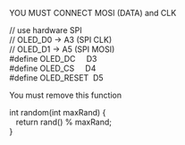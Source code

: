YOU MUST CONNECT MOSI (DATA) and CLK  
  
// use hardware SPI  
// OLED\_D0 -\> A3 (SPI CLK)  
// OLED\_D1 -\> A5 (SPI MOSI)  
\#define OLED\_DC     D3  
\#define OLED\_CS     D4  
\#define OLED\_RESET  D5  

You must remove this function

int random(int maxRand) {  
   return rand() % maxRand;  
}
